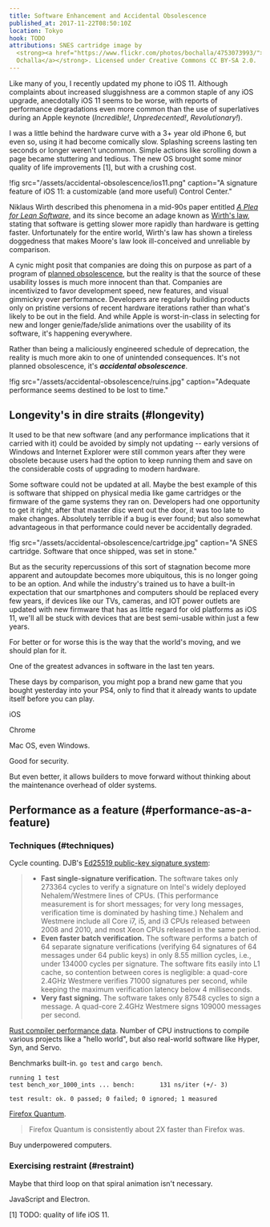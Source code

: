 ```yaml
---
title: Software Enhancement and Accidental Obsolescence
published_at: 2017-11-22T08:50:10Z
location: Tokyo
hook: TODO
attributions: SNES cartridge image by
  <strong><a href="https://www.flickr.com/photos/bochalla/4753073993/">Bryan
  Ochalla</a></strong>. Licensed under Creative Commons CC BY-SA 2.0.
---
```


Like many of you, I recently updated my phone to iOS 11.
Although complaints about increased sluggishness are a
common staple of any iOS upgrade, anecdotally iOS 11 seems
to be worse, with reports of performance degradations even
more common than the use of superlatives during an Apple
keynote (_Incredible!_, _Unpredecented!_,
_Revolutionary!_).

I was a little behind the hardware curve with a 3+ year old
iPhone 6, but even so, using it had become comically slow.
Splashing screens lasting ten seconds or longer weren't
uncommon. Simple actions like scrolling down a page became
stuttering and tedious. The new OS brought some minor
quality of life improvements [1], but with a crushing cost.

!fig src="/assets/accidental-obsolescence/ios11.png" caption="A signature feature of iOS 11: a customizable (and more useful) Control Center."

Niklaus Wirth described this phenomena in a mid-90s paper
entitled [_A Plea for Lean Software_][leansoftware], and
its since become an adage known as [Wirth's law][wirth],
stating that software is getting slower more rapidly than
hardware is getting faster. Unfortunately for the entire
world, Wirth's law has shown a tireless doggedness that
makes Moore's law look ill-conceived and unreliable by
comparison.

A cynic might posit that companies are doing this on
purpose as part of a program of [planned
obsolescence][planned], but the reality is that the source
of these usability losses is much more innocent than that.
Companies are incentivized to favor development speed, new
features, and visual gimmickry over performance. Developers
are regularly building products only on pristine versions
of recent hardware iterations rather than what's likely to
be out in the field. And while Apple is worst-in-class in
selecting for new and longer genie/fade/slide animations
over the usability of its software, it's happening
everywhere.

Rather than being a maliciously engineered schedule of
deprecation, the reality is much more akin to one of
unintended consequences. It's not planned obsolescence,
it's ***accidental obsolescence***. 

!fig src="/assets/accidental-obsolescence/ruins.jpg" caption="Adequate performance seems destined to be lost to time."

## Longevity's in dire straits (#longevity)

It used to be that new software (and any performance
implications that it carried with it) could be avoided by
simply not updating -- early versions of Windows and
Internet Explorer were still common years after they were
obsolete because users had the option to keep running them
and save on the considerable costs of upgrading to modern
hardware.

Some software could not be updated at all. Maybe the best
example of this is software that shipped on physical media
like game cartridges or the firmware of the game systems
they ran on. Developers had one opportunity to get it
right; after that master disc went out the door, it was too
late to make changes. Absolutely terrible if a bug is ever
found; but also somewhat advantageous in that performance
could never be accidentally degraded.

!fig src="/assets/accidental-obsolescence/cartridge.jpg" caption="A SNES cartridge. Software that once shipped, was set in stone."

But as the security repercussions of this sort of
stagnation become more apparent and autoupdate becomes more
ubiquitous, this is no longer going to be an option. And
while the industry's trained us to have a built-in expectation
that our smartphones and computers should be replaced every
few years, if devices like our TVs, cameras, and IOT power
outlets are updated with new firmware that has as little
regard for old platforms as iOS 11, we'll all be stuck with
devices that are best semi-usable within just a few years.

For better or for worse this is the way that the world's
moving, and we should plan for it.




One of the greatest advances in software in the last ten
years.

These days by comparison, you might pop a brand new game
that you bought yesterday into your PS4, only to find that
it already wants to update itself before you can play.

iOS

Chrome

Mac OS, even Windows.

Good for security.

But even better, it allows builders to move forward without
thinking about the maintenance overhead of older systems.

## Performance as a feature (#performance-as-a-feature)

### Techniques (#techniques)

Cycle counting. DJB's [Ed25519 public-key signature system][djb]:

> * **Fast single-signature verification.** The software
>   takes only 273364 cycles to verify a signature on
>   Intel's widely deployed Nehalem/Westmere lines of CPUs.
>   (This performance measurement is for short messages;
>   for very long messages, verification time is dominated
>   by hashing time.) Nehalem and Westmere include all Core
>   i7, i5, and i3 CPUs released between 2008 and 2010, and
>   most Xeon CPUs released in the same period.
> * **Even faster batch verification.** The software
>   performs a batch of 64 separate signature verifications
>   (verifying 64 signatures of 64 messages under 64 public
>   keys) in only 8.55 million cycles, i.e., under 134000
>   cycles per signature. The software fits easily into L1
>   cache, so contention between cores is negligible: a
>   quad-core 2.4GHz Westmere verifies 71000 signatures per
>   second, while keeping the maximum verification latency
>   below 4 milliseconds.
> * **Very fast signing.** The software takes only 87548
>   cycles to sign a message. A quad-core 2.4GHz Westmere
>   signs 109000 messages per second.

[Rust compiler performance data][rustperf]. Number of CPU
instructions to compile various projects like a "hello
world", but also real-world software like Hyper, Syn, and
Servo.

Benchmarks built-in. `go test` and `cargo bench`.

```
running 1 test
test bench_xor_1000_ints ... bench:       131 ns/iter (+/- 3)

test result: ok. 0 passed; 0 failed; 0 ignored; 1 measured
```

[Firefox Quantum][quantum].

> Firefox Quantum is consistently about 2X faster than Firefox was.

Buy underpowered computers.

### Exercising restraint (#restraint)

Maybe that third loop on that spiral animation isn't
necessary.

JavaScript and Electron.

[1] TODO: quality of life iOS 11.

[djb]: https://ed25519.cr.yp.to/
[leansoftware]: http://doi.ieeecomputersociety.org/10.1109/2.348001
[planned]: https://en.wikipedia.org/wiki/Planned_obsolescence
[quantum]: https://blog.mozilla.org/firefox/quantum-performance-test/
[rustperf]: https://perf.rust-lang.org/?start=2017-12-01&end=2017-12-10&absolute=true&stat=instructions%3Au
[wirth]: https://en.wikipedia.org/wiki/Wirth%27s_law
